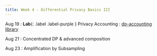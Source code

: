 ```yaml
---
title: Week 4 - Differential Privacy Basics III
---
```




Aug 19
: **Lab**{: .label .label-purple } Privacy Accounting
    : [dp-accounting library](https://pypi.org/project/dp-accounting/)


Aug 21
: Concentrated DP & advanced composition

Aug 23
: Amplification by Subsampling
